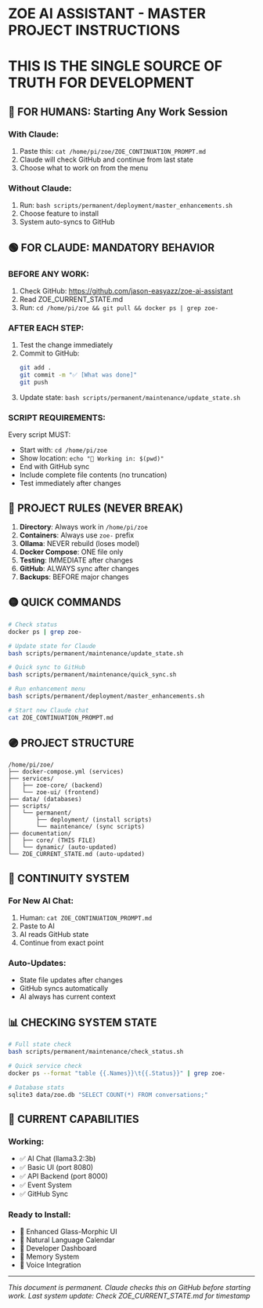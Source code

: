 # ZOE AI ASSISTANT - MASTER PROJECT INSTRUCTIONS
# THIS IS THE SINGLE SOURCE OF TRUTH FOR DEVELOPMENT

## 🔴 FOR HUMANS: Starting Any Work Session

### With Claude:
1. Paste this: `cat /home/pi/zoe/ZOE_CONTINUATION_PROMPT.md`
2. Claude will check GitHub and continue from last state
3. Choose what to work on from the menu

### Without Claude:
1. Run: `bash scripts/permanent/deployment/master_enhancements.sh`
2. Choose feature to install
3. System auto-syncs to GitHub

## 🟢 FOR CLAUDE: MANDATORY BEHAVIOR

### BEFORE ANY WORK:
1. Check GitHub: https://github.com/jason-easyazz/zoe-ai-assistant
2. Read ZOE_CURRENT_STATE.md
3. Run: `cd /home/pi/zoe && git pull && docker ps | grep zoe-`

### AFTER EACH STEP:
1. Test the change immediately
2. Commit to GitHub:
   ```bash
   git add .
   git commit -m "✅ [What was done]"
   git push
   ```
3. Update state: `bash scripts/permanent/maintenance/update_state.sh`

### SCRIPT REQUIREMENTS:
Every script MUST:
- Start with: `cd /home/pi/zoe`
- Show location: `echo "📍 Working in: $(pwd)"`
- End with GitHub sync
- Include complete file contents (no truncation)
- Test immediately after changes

## 🔵 PROJECT RULES (NEVER BREAK)

1. **Directory**: Always work in `/home/pi/zoe`
2. **Containers**: Always use `zoe-` prefix
3. **Ollama**: NEVER rebuild (loses model)
4. **Docker Compose**: ONE file only
5. **Testing**: IMMEDIATE after changes
6. **GitHub**: ALWAYS sync after changes
7. **Backups**: BEFORE major changes

## 🟡 QUICK COMMANDS

```bash
# Check status
docker ps | grep zoe-

# Update state for Claude
bash scripts/permanent/maintenance/update_state.sh

# Quick sync to GitHub
bash scripts/permanent/maintenance/quick_sync.sh

# Run enhancement menu
bash scripts/permanent/deployment/master_enhancements.sh

# Start new Claude chat
cat ZOE_CONTINUATION_PROMPT.md
```

## 🟣 PROJECT STRUCTURE

```
/home/pi/zoe/
├── docker-compose.yml (services)
├── services/
│   ├── zoe-core/ (backend)
│   └── zoe-ui/ (frontend)
├── data/ (databases)
├── scripts/
│   └── permanent/
│       ├── deployment/ (install scripts)
│       └── maintenance/ (sync scripts)
├── documentation/
│   ├── core/ (THIS FILE)
│   └── dynamic/ (auto-updated)
└── ZOE_CURRENT_STATE.md (auto-updated)
```

## 🔄 CONTINUITY SYSTEM

### For New AI Chat:
1. Human: `cat ZOE_CONTINUATION_PROMPT.md`
2. Paste to AI
3. AI reads GitHub state
4. Continue from exact point

### Auto-Updates:
- State file updates after changes
- GitHub syncs automatically
- AI always has current context

## 📊 CHECKING SYSTEM STATE

```bash
# Full state check
bash scripts/permanent/maintenance/check_status.sh

# Quick service check
docker ps --format "table {{.Names}}\t{{.Status}}" | grep zoe-

# Database stats
sqlite3 data/zoe.db "SELECT COUNT(*) FROM conversations;"
```

## 🚀 CURRENT CAPABILITIES

### Working:
- ✅ AI Chat (llama3.2:3b)
- ✅ Basic UI (port 8080)
- ✅ API Backend (port 8000)
- ✅ Event System
- ✅ GitHub Sync

### Ready to Install:
- 🔧 Enhanced Glass-Morphic UI
- 🔧 Natural Language Calendar
- 🔧 Developer Dashboard
- 🔧 Memory System
- 🔧 Voice Integration

---
*This document is permanent. Claude checks this on GitHub before starting work.*
*Last system update: Check ZOE_CURRENT_STATE.md for timestamp*
